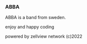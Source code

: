 ### ABBA  

ABBA is a band from sweden.

enjoy and happy coding

powered by zellview network (c)2022
